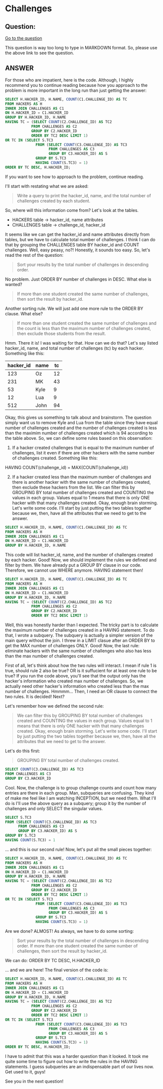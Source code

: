 # Challenges

## Question:

[Go to the question](https://www.hackerrank.com/challenges/challenges/problem?isFullScreen=true)

This question is way too long to type in MARKDOWN format. So, please use the above link to see the question.

## ANSWER

For those who are impatient, here is the code. Although, I highly recommend you to continue reading because how you approach to the problem is more important in the long run than just getting the answer:

```sql
SELECT H.HACKER_ID, H.NAME, COUNT(C1.CHALLENGE_ID) AS TC
FROM HACKERS AS H
INNER JOIN CHALLENGES AS C1
ON H.HACKER_ID = C1.HACKER_ID
GROUP BY H.HACKER_ID, H.NAME
HAVING TC = (SELECT COUNT(C2.CHALLENGE_ID) AS TC2
            FROM CHALLENGES AS C2
            GROUP BY C2.HACKER_ID
            ORDER BY TC2 DESC LIMIT 1)
OR TC IN (SELECT S.TC3
              FROM (SELECT COUNT(C3.CHALLENGE_ID) AS TC3
                    FROM CHALLENGES AS C3
                    GROUP BY C3.HACKER_ID) AS S
              GROUP BY S.TC3
              HAVING COUNT(S.TC3) = 1)
ORDER BY TC DESC, H.HACKER_ID;
```

If you want to see how to approach to the problem, continue reading. 

I'll start with restating what we are asked:

>Write a query to print the hacker_id, name, and the total number of challenges created by each student.

So, where will this information come from? Let's look at the tables.

- HACKERS table -> hacker_id, name attributes
- CHALLENGES table -> challenge_id, hacker_id

It seems like we can get the hacker_id and name attributes directly from tables, but we have to calculate total number of challenges. I think I can do that by grouping the CHALLENGES table BY hacker_id and COUNT challenges. Well, easy peasy, no?! Honestly, it sounds too easy. So, let's read the rest of the question:

>Sort your results by the total number of challenges in descending order.

No problem. Just ORDER BY number of challenges in DESC. What else is wanted?

>If more than one student created the same number of challenges, then sort the result by hacker_id.

Another sorting rule. We will just add one more rule to the ORDER BY clause. What else?

>If more than one student created the same number of challenges and the count is less than the maximum number of challenges created, then exclude those students from the result.

Hmm. There it is! I was waiting for that. How can we do that? Let's say listed hacker_id, name, and total number of challenges (tc) by each hacker. Something like this:

| hacker_id | name | tc |
| --- | --- | --- |
| 123 | Oz | 12 |
| 231 | MK | 43 |
| 53 | Kyle | 9 |
| 12 | Lua | 9 |
| 512 | John | 94|

Okay, this gives us something to talk about and brainstorm. The question simply want us to remove Kyle and Lua from the table since they have equal number of challenges created and the number of challenges created is less than the maximim number of challenges created which is 94 according to the table above. So, we can define some rules based on this observation:

1. If a hacker created challenges that is equal to the maximum number of challenges, list it even if there are other hackers with the same number of challenges created. Something like this:

HAVING COUNT(challenge_id) = MAX(COUNT(challenge_id))

2. If a hacker created less than the maximum number of challenges and there is another hacker with the same number of challenges created, then exclude these hackers from the list. We can filter this by GROUPING BY total number of challenges created and COUNTING the values in each group. Values equal to 1 means that there is only ONE hacker with that many challenges created. Okay, enough brain storming. Let's write some code. I'll start by just putting the two tables together because we, then, have all the attributes that we need to get to the answer.

```sql
SELECT H.HACKER_ID, H.NAME, COUNT(C1.CHALLENGE_ID) AS TC
FROM HACKERS AS H
INNER JOIN CHALLENGES AS C1
ON H.HACKER_ID = C1.HACKER_ID
GROUP BY H.HACKER_ID, H.NAME
```
This code will list hacker_id, name, and the number of challenges created by each hacker. Good! Now, we should implement the rules we defined and filter by them. We have already put a GROUP BY clause in our code. Therefore, we cannot use WHERE anymore. HAVING statement then!

```sql
SELECT H.HACKER_ID, H.NAME, COUNT(C1.CHALLENGE_ID) AS TC
FROM HACKERS AS H
INNER JOIN CHALLENGES AS C1
ON H.HACKER_ID = C1.HACKER_ID
GROUP BY H.HACKER_ID, H.NAME
HAVING TC = (SELECT COUNT(C2.CHALLENGE_ID) AS TC2
            FROM CHALLENGES AS C2
            GROUP BY C2.HACKER_ID
            ORDER BY TC2 DESC LIMIT 1)
```

Well, this was honestly harder than I expected. The tricky part is to calculate the maximum number of challenges created in a HAVING statement. To do that, I wrote a subquery. The subquery is actually a simpler version of the main query without the join. I threw in a LIMIT clasue after an ORDER BY to get the MAX number of challenges ONLY. Good! Now, the last rule: eliminate hackers with the same number of challenges who also has less than the max number of challenges created.

First of all, let's think about how the two rules will interact. I mean if rule 1 is true, should rule 2 also be true? OR is it suffucient for at least one rule to be true? If you run the code above, you'll see that the output only has the hacker's information who created max number of challenges. So, we actually need other hacker's information who created less than the max number of challenges. Hmmmm... Then, I need an OR clause to connect the two rules. It is decided! Next?

Let's remember how we defined the second rule:

>We can filter this by GROUPING BY total number of challenges created and COUNTING the values in each group. Values equal to 1 means that there is only ONE hacker with that many challenges created. Okay, enough brain storming. Let's write some code. I'll start by just putting the two tables together because we, then, have all the attributes that we need to get to the answer.

Let's do this first:

>GROUPING BY total number of challenges created.

```sql
SELECT COUNT(C3.CHALLENGE_ID) AS TC3
FROM CHALLENGES AS C3
GROUP BY C3.HACKER_ID
```
Cool. Now, the challenge is to group challenge counts and count how many entries are there in each group. Man, subqueries are confusing. They kind of make me feel like I am watching INCEPTION, but we need them. What I'll do is I'll use the above query as a subquery; group it by the number of challenges and only SELECT the singular values.

```sql
SELECT S.TC3
FROM (SELECT COUNT(C3.CHALLENGE_ID) AS TC3
      FROM CHALLENGES AS C3
      GROUP BY C3.HACKER_ID) AS S
GROUP BY S.TC3
HAVING COUNT(S.TC3) = 1
```

... and this is our second rule! Now, let's put all the small pieces together:

```sql
SELECT H.HACKER_ID, H.NAME, COUNT(C1.CHALLENGE_ID) AS TC
FROM HACKERS AS H
INNER JOIN CHALLENGES AS C1
ON H.HACKER_ID = C1.HACKER_ID
GROUP BY H.HACKER_ID, H.NAME
HAVING TC = (SELECT COUNT(C2.CHALLENGE_ID) AS TC2
            FROM CHALLENGES AS C2
            GROUP BY C2.HACKER_ID
            ORDER BY TC2 DESC LIMIT 1)
OR TC IN (SELECT S.TC3
              FROM (SELECT COUNT(C3.CHALLENGE_ID) AS TC3
                    FROM CHALLENGES AS C3
                    GROUP BY C3.HACKER_ID) AS S
              GROUP BY S.TC3
              HAVING COUNT(S.TC3) = 1)
```

Are we done? ALMOST! As always, we have to do some sorting:

>Sort your results by the total number of challenges in descending order. If more than one student created the same number of challenges, then sort the result by hacker_id. 

We can do: ORDER BY TC DESC, H.HACKER_ID

... and we are here! The final version of the code is:

```sql
SELECT H.HACKER_ID, H.NAME, COUNT(C1.CHALLENGE_ID) AS TC
FROM HACKERS AS H
INNER JOIN CHALLENGES AS C1
ON H.HACKER_ID = C1.HACKER_ID
GROUP BY H.HACKER_ID, H.NAME
HAVING TC = (SELECT COUNT(C2.CHALLENGE_ID) AS TC2
            FROM CHALLENGES AS C2
            GROUP BY C2.HACKER_ID
            ORDER BY TC2 DESC LIMIT 1)
OR TC IN (SELECT S.TC3
              FROM (SELECT COUNT(C3.CHALLENGE_ID) AS TC3
                    FROM CHALLENGES AS C3
                    GROUP BY C3.HACKER_ID) AS S
              GROUP BY S.TC3
              HAVING COUNT(S.TC3) = 1)
ORDER BY TC DESC, H.HACKER_ID;
```

I have to admit that this was a harder question than it looked. It took me quite some time to figure out how to write the rules in the HAVING statements. I guess subqueries are an indispensable part of our lives now. Get used to it, guys!

See you in the next question!